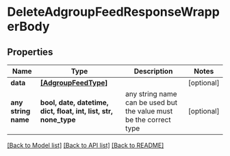 # DeleteAdgroupFeedResponseWrapperBody


## Properties
Name | Type | Description | Notes
------------ | ------------- | ------------- | -------------
**data** | [**[AdgroupFeedType]**](AdgroupFeedType.md) |  | [optional] 
**any string name** | **bool, date, datetime, dict, float, int, list, str, none_type** | any string name can be used but the value must be the correct type | [optional]

[[Back to Model list]](../README.md#documentation-for-models) [[Back to API list]](../README.md#documentation-for-api-endpoints) [[Back to README]](../README.md)


